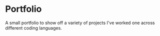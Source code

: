 # Portfolio
A small portfolio to show off a variety of projects I've worked one across different coding languages.
